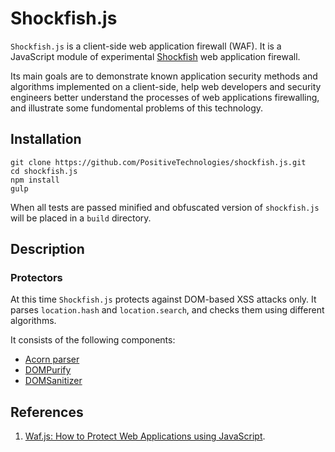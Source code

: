 # Shockfish.js

`Shockfish.js` is a client-side web application firewall (WAF).
It is a JavaScript module of experimental [Shockfish](https://github.com/PositiveTechnologies/shockhfish) web application firewall.

Its main goals are to demonstrate known application security methods and algorithms implemented on a client-side,
help web developers and security engineers better understand the processes of web applications firewalling,
and illustrate some fundomental problems of this technology.

## Installation

```
git clone https://github.com/PositiveTechnologies/shockfish.js.git
cd shockfish.js
npm install
gulp
```

When all tests are passed minified and obfuscated version of `shockfish.js` will be placed in a `build` directory.

## Description

### Protectors

At this time `Shockfish.js` protects against DOM-based XSS attacks only.
It parses `location.hash` and `location.search`, and checks them using different algorithms.

It consists of the following components:

* [Acorn parser](https://github.com/ternjs/acorn)
* [DOMPurify](https://github.com/cure53/DOMPurify)
* [DOMSanitizer](https://github.com/PositiveTechnologies/DOMSanitizer)

## References
1. [Waf.js: How to Protect Web Applications using JavaScript](http://www.slideshare.net/DenisKolegov/wafjs-how-to-protect-web-applications-using-javascript).
